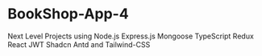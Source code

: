 # BookShop-App-4
Next Level Projects using  Node.js    Express.js    Mongoose    TypeScript  Redux  React  JWT   Shadcn  Antd  and Tailwind-CSS
